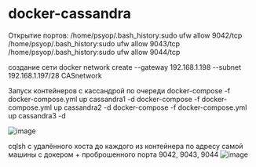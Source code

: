 # docker-cassandra
Открытие портов:
/home/psyop/.bash_history:sudo ufw allow 9042/tcp
/home/psyop/.bash_history:sudo ufw allow 9043/tcp
/home/psyop/.bash_history:sudo ufw allow 9044/tcp

создание сети
docker network create --gateway 192.168.1.198 --subnet 192.168.1.197/28 CASnetwork

Запуск контейнеров с кассандрой по очереди
docker-compose -f docker-compose.yml up cassandra1 -d
docker-compose -f docker-compose.yml up cassandra2 -d
docker-compose -f docker-compose.yml up cassandra3 -d

![image](https://github.com/Naverx/docker-cassandra/assets/14109161/323dfa0e-9946-433c-a15e-567848f95fbf)


cqlsh с удалённого хоста до каждого из контейнера по адресу самой машины с докером + проброшенного порта 9042, 9043, 9044
![image](https://github.com/Naverx/docker-cassandra/assets/14109161/4cc2cfa0-3761-4b32-83a6-6301c5732b4e)

